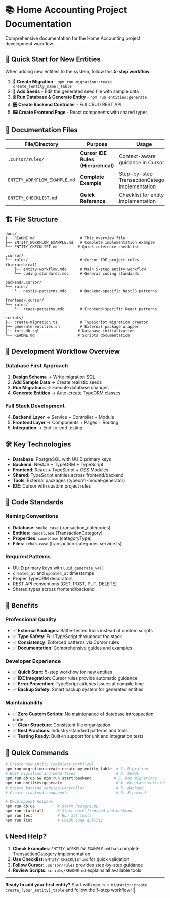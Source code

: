 # 📚 Home Accounting Project Documentation

Comprehensive documentation for the Home Accounting project development workflow.

## 🎯 Quick Start for New Entities

When adding new entities to the system, follow this **5-step workflow**:

1. **📝 Create Migration** - `npm run migration:create create_[entity_name]_table`
2. **🌱 Add Seeds** - Edit the generated seed file with sample data
3. **🗄️ Run Database & Generate Entity** - `npm run entities:generate`
4. **🎛️ Create Backend Controller** - Full CRUD REST API
5. **🖼️ Create Frontend Page** - React components with shared types

## 📁 Documentation Files

| File/Directory | Purpose | Usage |
|------|---------|-------|
| `.cursor/rules/` | **Cursor IDE Rules (Hierarchical)** | Context-aware guidance in Cursor |
| `ENTITY_WORKFLOW_EXAMPLE.md` | **Complete Example** | Step-by-step TransactionCategory implementation |
| `ENTITY_CHECKLIST.md` | **Quick Reference** | Checklist for entity implementation |

## 🏗️ File Structure

```
docs/
├── README.md                    # This overview file
├── ENTITY_WORKFLOW_EXAMPLE.md   # Complete implementation example
└── ENTITY_CHECKLIST.md         # Quick reference checklist

.cursor/
└── rules/                       # Cursor IDE project rules (hierarchical)
    ├── entity-workflow.mdc      # Main 5-step entity workflow
    └── coding-standards.mdc     # General coding standards

backend/.cursor/
└── rules/
    └── nestjs-patterns.mdc      # Backend-specific NestJS patterns

frontend/.cursor/
└── rules/
    └── react-patterns.mdc       # Frontend-specific React patterns

scripts/
├── create-migration.ts          # TypeScript migration creator
├── generate-entities.sh         # External package wrapper
├── init-db.sql                 # Database initialization
└── README.md                   # Scripts documentation
```

## 🔄 Development Workflow Overview

### Database First Approach
1. **Design Schema** → Write migration SQL
2. **Add Sample Data** → Create realistic seeds
3. **Run Migrations** → Execute database changes
4. **Generate Entities** → Auto-create TypeORM classes

### Full Stack Development
4. **Backend Layer** → Service + Controller + Module
5. **Frontend Layer** → Components + Pages + Routing
6. **Integration** → End-to-end testing

## 🛠️ Key Technologies

- **Database**: PostgreSQL with UUID primary keys
- **Backend**: NestJS + TypeORM + TypeScript
- **Frontend**: React + TypeScript + CSS Modules
- **Shared**: TypeScript entities across frontend/backend
- **Tools**: External packages (typeorm-model-generator)
- **IDE**: Cursor with custom project rules

## 🎯 Code Standards

### Naming Conventions
- **Database**: `snake_case` (transaction_categories)
- **Entities**: `PascalCase` (TransactionCategory)
- **Properties**: `camelCase` (categoryType)
- **Files**: `kebab-case` (transaction-categories.service.ts)

### Required Patterns
- UUID primary keys with `uuid_generate_v4()`
- `created_at` and `updated_at` timestamps
- Proper TypeORM decorators
- REST API conventions (GET, POST, PUT, DELETE)
- Shared types across frontend/backend

## 🚀 Benefits

### Professional Quality
- ✅ **External Packages**: Battle-tested tools instead of custom scripts
- ✅ **Type Safety**: Full TypeScript throughout the stack
- ✅ **Consistency**: Enforced patterns via Cursor rules
- ✅ **Documentation**: Comprehensive guides and examples

### Developer Experience
- ✅ **Quick Start**: 5-step workflow for new entities
- ✅ **IDE Integration**: Cursor rules provide automatic guidance
- ✅ **Error Prevention**: TypeScript catches issues at compile time
- ✅ **Backup Safety**: Smart backup system for generated entities

### Maintainability
- ✅ **Zero Custom Scripts**: No maintenance of database introspection code
- ✅ **Clear Structure**: Consistent file organization
- ✅ **Best Practices**: Industry-standard patterns and tools
- ✅ **Testing Ready**: Built-in support for unit and integration tests

## 🧪 Quick Commands

```bash
# Create new entity (complete workflow)
npm run migration:create create_my_entity_table  # 1. Migration
# Edit migration and seed files                  # 2. Seeds
npm run db:up && npm run start:backend          # 3. Run migrations
npm run entities:generate                        # 4. Generate entities
# Create backend service/controller              # 5. Backend
# Create frontend components                     # 6. Frontend

# Development helpers
npm run db:up          # Start PostgreSQL
npm run start:all      # Start both frontend and backend
npm run test           # Run all tests
npm run lint           # Check code quality
```

## 📞 Need Help?

1. **Check Examples**: `ENTITY_WORKFLOW_EXAMPLE.md` has complete TransactionCategory implementation
2. **Use Checklist**: `ENTITY_CHECKLIST.md` for quick validation
3. **Follow Cursor**: `.cursor/rules` provides step-by-step guidance
4. **Review Scripts**: `scripts/README.md` explains all available tools

---

**Ready to add your first entity?** Start with `npm run migration:create create_[your_entity]_table` and follow the 5-step workflow! 🚀
